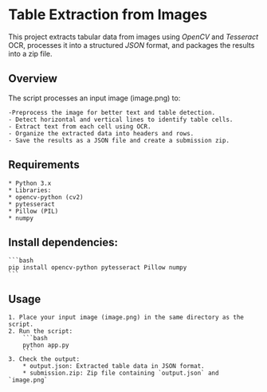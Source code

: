 # Table Extraction from Images

This project extracts tabular data from images using *OpenCV* and *Tesseract* OCR, processes it into a structured *JSON* format, and packages the results into a zip file.

## Overview
The script processes an input image (image.png) to:

    -Preprocess the image for better text and table detection.
    - Detect horizontal and vertical lines to identify table cells.
    - Extract text from each cell using OCR.
    - Organize the extracted data into headers and rows.
    - Save the results as a JSON file and create a submission zip.

## Requirements
    * Python 3.x
    * Libraries:
    * opencv-python (cv2)
    * pytesseract
    * Pillow (PIL)
    * numpy


## Install dependencies:
    ```bash
    pip install opencv-python pytesseract Pillow numpy
    ```

## Usage
    1. Place your input image (image.png) in the same directory as the script.
    2. Run the script:
        ```bash
        python app.py
        ```
    3. Check the output:
        * output.json: Extracted table data in JSON format.
        * submission.zip: Zip file containing `output.json` and `image.png`
